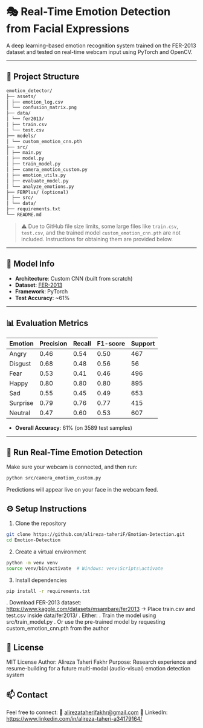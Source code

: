 # 🎭 Real-Time Emotion Detection from Facial Expressions

A deep learning–based emotion recognition system trained on the FER-2013 dataset and tested on real-time webcam input using PyTorch and OpenCV.

---

## 📂 Project Structure

```markdown
emotion_detector/
├── assets/
│ ├── emotion_log.csv
│ └── confusion_matrix.png
├── data/
│ └── fer2013/
│ ├── train.csv
│ └── test.csv
├── models/
│ └── custom_emotion_cnn.pth
├── src/
│ ├── main.py
│ ├── model.py
│ ├── train_model.py
│ ├── camera_emotion_custom.py
│ ├── emotion_utils.py
│ ├── evaluate_model.py
│ └── analyze_emotions.py
├── FERPlus/ (optional)
│ ├── src/
│ └── data/
├── requirements.txt
└── README.md
```

> ⚠️ Due to GitHub file size limits, some large files like `train.csv`, `test.csv`, and the trained model `custom_emotion_cnn.pth` are not included. Instructions for obtaining them are provided below.

---

## 🧠 Model Info

- **Architecture**: Custom CNN (built from scratch)
- **Dataset**: [FER-2013](https://www.kaggle.com/datasets/msambare/fer2013)
- **Framework**: PyTorch
- **Test Accuracy**: ~61%

---

## 📊 Evaluation Metrics

| Emotion  | Precision | Recall | F1-score | Support |
|----------|-----------|--------|----------|---------|
| Angry    | 0.46      | 0.54   | 0.50     | 467     |
| Disgust  | 0.68      | 0.48   | 0.56     | 56      |
| Fear     | 0.53      | 0.41   | 0.46     | 496     |
| Happy    | 0.80      | 0.80   | 0.80     | 895     |
| Sad      | 0.55      | 0.45   | 0.49     | 653     |
| Surprise | 0.79      | 0.76   | 0.77     | 415     |
| Neutral  | 0.47      | 0.60   | 0.53     | 607     |

- **Overall Accuracy**: 61% (on 3589 test samples)

---

## 🎥 Run Real-Time Emotion Detection

Make sure your webcam is connected, and then run:

```bash
python src/camera_emotion_custom.py
```
Predictions will appear live on your face in the webcam feed.

## ⚙️ Setup Instructions
1. Clone the repository
```bash
git clone https://github.com/alireza-taheriF/Emotion-Detection.git
cd Emotion-Detection
```

2. Create a virtual environment
```bash
python -m venv venv
source venv/bin/activate  # Windows: venv\Scripts\activate
```

3. Install dependencies
```bash
pip install -r requirements.txt
```

. Download FER-2013 dataset: https://www.kaggle.com/datasets/msambare/fer2013
→ Place train.csv and test.csv inside data/fer2013/
. Either:
. Train the model using src/train_model.py
. Or use the pre-trained model by requesting custom_emotion_cnn.pth from the author

## 🪪 License
MIT License
Author: Alireza Taheri Fakhr
Purpose: Research experience and resume-building for a future multi-modal (audio-visual) emotion detection system

## 📫 Contact
Feel free to connect:
📧 alirezataherifakhr@gmail.com
💼 LinkedIn: https://www.linkedin.com/in/alireza-taheri-a34179164/


